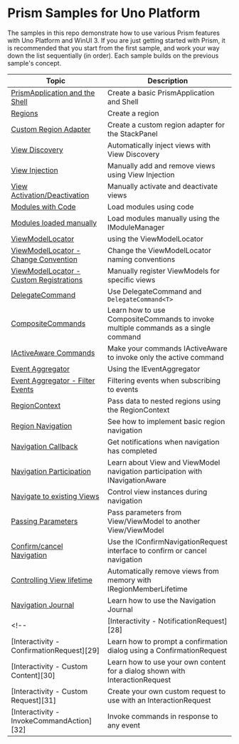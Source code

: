 # Prism Samples for Uno Platform

The samples in this repo demonstrate how to use various Prism features with Uno Platform and WinUI 3. If you are just getting started with Prism, it is recommended that you start from the first sample, and work your way down the list sequentially (in order). Each sample builds on the previous sample's concept.

| Topic | Description |
-----------|-------------|
| [PrismApplication and the Shell][PrismApplicationShell] | Create a basic PrismApplication and Shell |
| [Regions][Regions] | Create a region |
| [Custom Region Adapter][CustomRegionAdapter] | Create a custom region adapter for the StackPanel |
| [View Discovery][ViewDiscovery] | Automatically inject views with View Discovery |
| [View Injection][ViewInjection] | Manually add and remove views using View Injection |
| [View Activation/Deactivation][ViewActivationDeactivation] | Manually activate and deactivate views |
| [Modules with Code][ModulesCode] | Load modules using code |
| [Modules loaded manually][ModulesManuallyLoaded] | Load modules manually using the IModuleManager |
| [ViewModelLocator][ViewModelLocator] | using the ViewModelLocator |
| [ViewModelLocator - Change Convention][ViewModelLocatorCustomConvention] | Change the ViewModelLocator naming conventions |
| [ViewModelLocator - Custom Registrations][ViewModelLocatorRegistrations] | Manually register ViewModels for specific views |
| [DelegateCommand][DelegateCommand] | Use DelegateCommand and `DelegateCommand<T>` |
| [CompositeCommands][CompositeCommands] | Learn how to use CompositeCommands to invoke multiple commands as a single command |
| [IActiveAware Commands][ActiveAware] | Make your commands IActiveAware to invoke only the active command |
| [Event Aggregator][EventAggregator] | Using the IEventAggregator |
| [Event Aggregator - Filter Events][EventAggregatorFilterEvents] | Filtering events when subscribing to events |
| [RegionContext][RegionContext] | Pass data to nested regions using the RegionContext |
| [Region Navigation][RegionNavigation] | See how to implement basic region navigation |
| [Navigation Callback][NavigationCallback] | Get notifications when navigation has completed |
| [Navigation Participation][NavigationParticipation] | Learn about View and ViewModel navigation participation with INavigationAware |
| [Navigate to existing Views][NavigateExistingViews] | Control view instances during navigation |
| [Passing Parameters][PassingParameters] | Pass parameters from View/ViewModel to another View/ViewModel |
| [Confirm/cancel Navigation][CancelConfirmNavigation] | Use the IConfirmNavigationRequest interface to confirm or cancel navigation |
| [Controlling View lifetime][ControllingViewLifetime] | Automatically remove views from memory with IRegionMemberLifetime |
| [Navigation Journal][NavigationJournal] | Learn how to use the Navigation Journal |
<!-- | [Interactivity - NotificationRequest][28] | Learn how to show popups using an InteractionRequest |
| [Interactivity - ConfirmationRequest][29] | Learn how to prompt a confirmation dialog using a ConfirmationRequest |
| [Interactivity - Custom Content][30] | Learn how to use your own content for a dialog shown with InteractionRequest |
| [Interactivity - Custom Request][31] | Create your own custom request to use with an InteractionRequest |
| [Interactivity - InvokeCommandAction][32] | Invoke commands in response to any event | -->


[PrismApplicationShell]: 01-PrismApplicationShell/
[Regions]: 02-Regions/
[CustomRegionAdapter]: 03-CustomRegions/
[ViewDiscovery]: 04-ViewDiscovery/
[ViewInjection]: 05-ViewInjection/
[ViewActivationDeactivation]: 06-ViewActivationDeactivation/
[ModulesCode]: 07-Modules%20-%20Code/
[ModulesManuallyLoaded]: 07-Modules%20-%20LoadManual/
[ViewModelLocator]: 08-ViewModelLocator/
[ViewModelLocatorCustomConvention]: 09-ChangeConvention/
[ViewModelLocatorRegistrations]: 10-CustomRegistrations/
[DelegateCommand]: 11-UsingDelegateCommands/
[CompositeCommands]: 12-UsingCompositeCommands/
[ActiveAware]: 13-IActiveAwareCommands/
[EventAggregator]: 14-UsingEventAggregator/
[EventAggregatorFilterEvents]: 15-FilteringEvents/
[RegionContext]: 16-RegionContext/
[RegionNavigation]: 17-BasicRegionNavigation/
[NavigationCallback]: 18-NavigationCallback/
[NavigationParticipation]: 19-NavigationParticipation/
[NavigateExistingViews]: 20-NavigateToExistingViews/
[PassingParameters]: 21-PassingParameters/
[CancelConfirmNavigation]: 22-ConfirmCancelNavigation/
[ControllingViewLifetime]: 23-RegionMemberLifetime/
[NavigationJournal]: 24-NavigationJournal/
<!-- [28]: 25-NotificationRequest/
[29]: 26-ConfirmationRequest/
[30]: 27-CustomContent/
[31]: 28-CustomRequest/
[32]: 29-InvokeCommandAction/ -->

